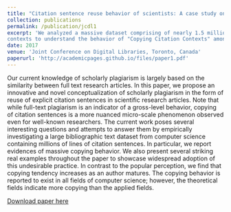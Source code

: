 ```yaml
---
title: "Citation sentence reuse behavior of scientists: A case study on massive bibliographic text dataset of computer science"
collection: publications
permalink: /publication/jcdl1
excerpt: 'We analyzed a massive dataset comprising of nearly 1.5 million computer science articles and more than 26 million citation
contexts to understand the behavior of "Copying Citation Contexts" amongst the researchers.'
date: 2017
venue: 'Joint Conference on Digital Libraries, Toronto, Canada'
paperurl: 'http://academicpages.github.io/files/paper1.pdf'
---
```

Our current knowledge of scholarly plagiarism is largely based on the similarity between full text research articles. In this paper, we propose an innovative and novel conceptualization of scholarly plagiarism in the form of reuse of explicit citation sentences in scientific research articles. Note that while full-text plagiarism is an indicator of a gross-level behavior, copying of citation sentences is a more nuanced micro-scale phenomenon observed even for well-known researchers. The current work poses several interesting questions and attempts to answer them by empirically investigating a large bibliographic text dataset from computer science containing millions of lines of citation sentences. In particular, we report evidences of massive copying behavior. We also present several striking real examples throughout the paper to showcase widespread adoption of this undesirable practice. In contrast to the popular perception, we find that copying tendency increases as an author matures. The copying behavior is reported to exist in all fields of computer science; however, the theoretical fields indicate more copying than the applied fields.

[Download paper here](http://academicpages.github.io/files/paper1.pdf)